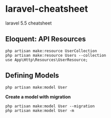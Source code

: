 
# laravel-cheatsheet
laravel 5.5 cheatsheet


## **Eloquent: API Resources**

    php artisan make:resource UserCollection
    php artisan make:resource Users --collection
    use App\Http\Resources\UserResource;

## **Defining Models**

    php artisan make:model User

**Create a model with migration**

    php artisan make:model User --migration
    php artisan make:model User -m
